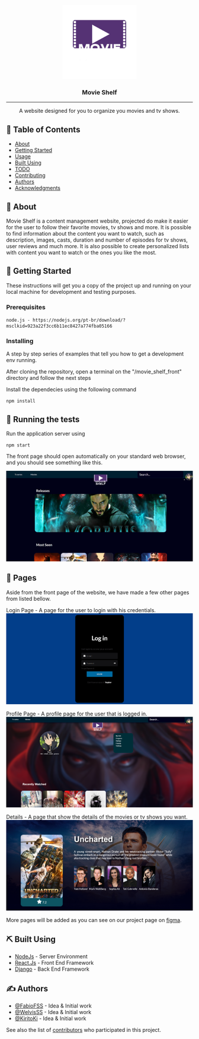 <p align="center">
  <a href="" rel="noopener">
 <img width=200px height=200px src="https://github.com/FabioFSS/Movie-Shelf/blob/dev_Fabiano/readme_assets/logo.png?raw=true" alt="Project logo"></a>
</p>

<h3 align="center">Movie Shelf</h3>

---

<p align="center"> A website designed for you to organize you movies and tv shows.
    <br> 
</p>

## 📝 Table of Contents

- [About](#about)
- [Getting Started](#getting_started)
- [Usage](#usage)
- [Built Using](#built_using)
- [TODO](../TODO.md)
- [Contributing](../CONTRIBUTING.md)
- [Authors](#authors)
- [Acknowledgments](#acknowledgement)

## 🧐 About <a name = "about"></a>

Movie Shelf is a content management website, projected do make it easier for the user to follow their favorite movies, tv shows and more. It is possible to find information about the content you want to watch, such as description, images, casts, duration and number of episodes for tv shows, user reviews and much more. It is also possible to create personalized lists with content you want to watch or the ones you like the most.

## 🏁 Getting Started <a name = "getting_started"></a>

These instructions will get you a copy of the project up and running on your local machine for development and testing purposes.

### Prerequisites


```
node.js - https://nodejs.org/pt-br/download/?msclkid=923a22f3cc6b11ec8427a774fba05166
```

### Installing

A step by step series of examples that tell you how to get a development env running.

After cloning the repository, open a terminal on the "/movie_shelf_front" directory and follow the next steps

Install the dependecies using the following command

```
npm install
```


## 🔧 Running the tests <a name = "tests"></a>

Run the application server using

```
npm start
```

The front page should open automatically on your standard web browser, and you should see something like this.

![front page](https://github.com/FabioFSS/Movie-Shelf/blob/main/readme_assets/front_page.png)


## 🎈 Pages <a name="Pages"></a>

Aside from the front page of the website, we have made a few other pages from listed bellow.

Login Page - A page for the user to login with his credentials.
![login page](https://github.com/FabioFSS/Movie-Shelf/blob/main/readme_assets/login_page.png)

Profile Page - A profile page for the user that is logged in.
![profile page](https://github.com/FabioFSS/Movie-Shelf/blob/main/readme_assets/profile_page.png)

Details - A page that show the details of the movies or tv shows you want.
![details page](https://github.com/FabioFSS/Movie-Shelf/blob/main/readme_assets/details_page.png)

More pages will be added as you can see on our project page on [figma](https://www.figma.com/file/XxM1qbxqN5B1RfbDEyTjPO/Movie-Shelf?node-id=0%3A1).

## ⛏️ Built Using <a name = "built_using"></a>

- [NodeJs](https://nodejs.org/en/) - Server Environment
- [React.Js](https://reactjs.org/) - Front End Framework
- [Django](https://www.djangoproject.com/) - Back End Framework

## ✍️ Authors <a name = "authors"></a>

- [@FabioFSS](https://github.com/FabioFSS) - Idea & Initial work
- [@WelvisSS](https://github.com/WelvisSS) - Idea & Initial work
- [@KiritoKi](https://github.com/KiritoKi) - Idea & Initial work

See also the list of [contributors](https://github.com/FabioFSS/Movie-Shelf/contributors) who participated in this project.

